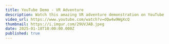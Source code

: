 ```yaml
---
title: YouTube Demo - VR Adventure
description: Watch this amazing VR adventure demonstration on YouTube
video_url: https://www.youtube.com/watch?v=dQw4w9WgXcQ
thumbnail: https://i.imgur.com/29UVJAB.jpeg
date: 2025-01-18T10:00:00.000Z
published: true
---
```

